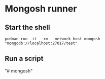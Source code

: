 # Mongosh runner

## Start the shell

    podman run -it --rm --network host mongosh "mongodb://localhost:27017/test"

## Run a script
"# mongosh" 
